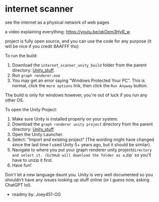 # internet scanner
 see the internet as a physical network of web pages

a video explaining everything: https://youtu.be/qkOem3HyR_w

project is fully open source, and you can use the code for any purpose (it will be nice if you credit 8AAFFF tho)

To run the build:

1. Download the `internet_scanner_unity_build` folder from the parent directory: [Unity_stuff](https://github.com/marmust/internet-scanner/tree/main/Unity_stuff). 
2. Run `graph renderer.exe`
3. You may get an error saying "Windows Protected Your PC". This is normal, click the `more options` link, then click the `Run Anyway` button.

The build is only for windows however, you're out of luck if you run any other OS.

To open the Unity Project:
1. Make sure Unity is installed properly on your system.
2. Download the `graph renderer unity project` directory from the parent directory: [Unity_stuff](https://github.com/marmust/internet-scanner/tree/main/Unity_stuff)
3. Open the Unity Launcher.
4. Select: "Import and existing project" (The wording might have changed since the last time I used Unity 5+ years ago, but it should be similar).
5. Navigate to where you put your graph renderer unity project` directory and select it. (GitHub will download the folder as a `.zip` so you'll have to unzip it first.
6. Have fun!

Don't let a new language daunt you. Unity is very well documented so you shouldn't have any issues looking up stuff online (or I guess now, asking ChatGPT lol).

* readmy by: Joey451-OG
